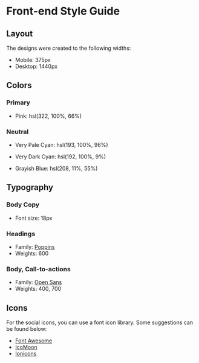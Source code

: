 # Front-end Style Guide

## Layout

The designs were created to the following widths:

- Mobile: 375px
- Desktop: 1440px

## Colors

### Primary

- Pink: hsl(322, 100%, 66%)
<!-- rgb(255, 82, 191) -->
<!-- #ff52bf -->

### Neutral

- Very Pale Cyan: hsl(193, 100%, 96%)
<!-- rgb(235, 251, 255) -->
<!-- #ebfbff -->

- Very Dark Cyan: hsl(192, 100%, 9%)
<!-- rgb(0, 37, 46) -->
<!-- #00252e -->

- Grayish Blue: hsl(208, 11%, 55%)
<!-- rgb(128, 141, 153) -->
<!-- #808d99 -->

## Typography

### Body Copy

- Font size: 18px

### Headings

- Family: [Poppins](https://fonts.google.com/specimen/Poppins)
- Weights: 600

### Body, Call-to-actions

- Family: [Open Sans](https://fonts.google.com/specimen/Open+Sans)
- Weights: 400, 700

## Icons

For the social icons, you can use a font icon library. Some suggestions can be found below:

- [Font Awesome](https://fontawesome.com/)
- [IcoMoon](https://icomoon.io/)
- [Ionicons](https://ionicons.com/)
